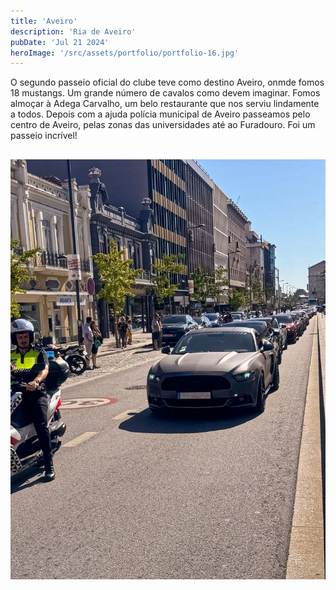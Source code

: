 ```yaml
---
title: 'Aveiro'
description: 'Ria de Aveiro'
pubDate: 'Jul 21 2024'
heroImage: '/src/assets/portfolio/portfolio-16.jpg'
---
```


O segundo passeio oficial do clube teve como destino Aveiro, onmde fomos 18 mustangs. Um grande número de cavalos como devem imaginar. Fomos almoçar à Adega Carvalho, um belo restaurante que nos serviu lindamente a todos. Depois com a ajuda polícia municipal de Aveiro passeamos pelo centro de Aveiro, pelas zonas das universidades até ao Furadouro. Foi um passeio incrível!

##
![Penafiel Racing Fest](../../assets/portfolio/portfolio-17.jpg)
